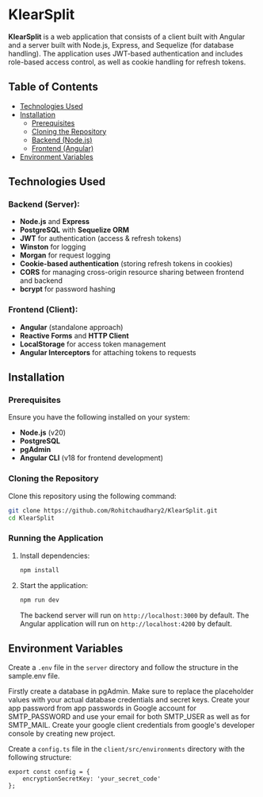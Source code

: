 # KlearSplit

**KlearSplit** is a web application that consists of a client built with Angular and a server built with Node.js, Express, and Sequelize (for database handling). The application uses JWT-based authentication and includes role-based access control, as well as cookie handling for refresh tokens.

## Table of Contents
- [Technologies Used](#technologies-used)
- [Installation](#installation)
  - [Prerequisites](#prerequisites)
  - [Cloning the Repository](#cloning-the-repository)
  - [Backend (Node.js)](#backend-nodejs)
  - [Frontend (Angular)](#frontend-angular)
- [Environment Variables](#environment-variables)

## Technologies Used

### Backend (Server):
- **Node.js** and **Express**
- **PostgreSQL** with **Sequelize ORM**
- **JWT** for authentication (access & refresh tokens)
- **Winston** for logging
- **Morgan** for request logging
- **Cookie-based authentication** (storing refresh tokens in cookies)
- **CORS** for managing cross-origin resource sharing between frontend and backend
- **bcrypt** for password hashing

### Frontend (Client):
- **Angular** (standalone approach)
- **Reactive Forms** and **HTTP Client**
- **LocalStorage** for access token management
- **Angular Interceptors** for attaching tokens to requests

## Installation

### Prerequisites

Ensure you have the following installed on your system:
- **Node.js** (v20)
- **PostgreSQL**
- **pgAdmin**
- **Angular CLI** (v18 for frontend development)

### Cloning the Repository

Clone this repository using the following command:

```bash
git clone https://github.com/Rohitchaudhary2/KlearSplit.git
cd KlearSplit
```

### Running the Application

1. Install dependencies:

    ```bash
    npm install
    ```

3. Start the application:

    ```bash
    npm run dev
    ```

   The backend server will run on `http://localhost:3000` by default.
   The Angular application will run on `http://localhost:4200` by default.

## Environment Variables

Create a `.env` file in the `server` directory and follow the structure in the sample.env file.

Firstly create a database in pgAdmin.
Make sure to replace the placeholder values with your actual database credentials and secret keys.
Create your app password from app passwords in Google account for SMTP_PASSWORD and use your email for both SMTP_USER as well as for SMTP_MAIL.
Create your google client credentials from google's developer console by creating new project.


Create a `config.ts` file in the `client/src/environments` directory with the following structure:

```plaintext
export const config = {
    encryptionSecretKey: 'your_secret_code'
};
```
